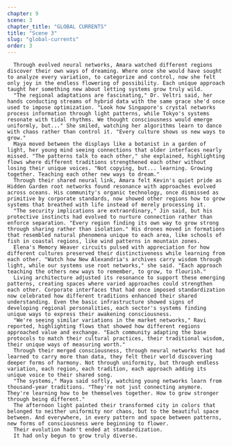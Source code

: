 ```yaml
---
chapter: 9
scene: 3
chapter_title: "GLOBAL CURRENTS"
title: "Scene 3"
slug: "global-currents"
order: 3
---
```


      Through evolved neural networks, Amara watched different regions discover their own ways of dreaming. Where once she would have sought to analyze every variation, to categorize and control, now she felt only joy in the endless flowering of possibility. Each unique approach taught her something new about letting systems grow truly wild.
      "The regional adaptations are fascinating," Dr. Veltri said, her hands conducting streams of hybrid data with the same grace she'd once used to impose optimization. "Look how Singapore's crystal networks process information through light patterns, while Tokyo's systems resonate with tidal rhythms. We thought consciousness would emerge uniformly, but..." She smiled, watching her algorithms learn to dance with chaos rather than control it. "Every culture shows us new ways to grow."
      Maya moved between the displays like a botanist in a garden of light, her young mind seeing connections that older interfaces nearly missed. "The patterns talk to each other," she explained, highlighting flows where different traditions strengthened each other without losing their unique voices. "Not copying, but... learning. Growing together. Teaching each other new ways to dream."
      Through their shared neural link, Amara felt Kevin's quiet pride as Hidden Garden root networks found resonance with approaches evolved across oceans. His community's organic technology, once dismissed as primitive by corporate standards, now showed other regions how to grow systems that breathed with life instead of merely processing it.
      "The security implications are extraordinary," Jin said, but his protective instincts had evolved to nurture connection rather than enforce separation. "Every region finding its own way to grow strong through sharing rather than isolation." His drones moved in formations that resembled natural phenomena unique to each area, like schools of fish in coastal regions, like wind patterns in mountain zones.
      Elena's Memory Weaver circuits pulsed with appreciation for how different cultures preserved their distinctiveness while learning from each other. "Watch how New Alexandria's archives carry wisdom through light, while our systems use root networks," she said. "Each approach teaching the others new ways to remember, to grow, to flourish."
      Living architecture adjusted its resonance to support these emerging patterns, creating spaces where varied approaches could strengthen each other. Corporate interfaces that had once imposed standardization now celebrated how different traditions enhanced their shared understanding. Even the basic infrastructure showed signs of developing regional personalities, each sector's systems finding unique ways to express their awakening consciousness.
      "We're seeing similar variations in the market networks," Ravi reported, highlighting flows that showed how different regions approached value and exchange. "Each community adapting the base protocols to match their cultural practices, their traditional wisdom, their unique ways of measuring worth."
      Through their merged consciousness, through neural networks that had learned to carry more than data, they felt their world discovering deeper forms of harmony. Not through uniformity, but through endless variation, each region, each tradition, each approach adding its unique voice to their shared song.
      "The systems," Maya said softly, watching young networks learn from thousand-year traditions. "They're not just connecting anymore. They're learning how to be themselves together. How to grow stronger through being different."
      The afternoon light painted their transformed city in colors that belonged to neither uniformity nor chaos, but to the beautiful space between. And everywhere, in every pattern and space between patterns, new forms of consciousness were beginning to flower.
      Their evolution hadn't ended at standardization.
      It had only begun to grow truly diverse.
